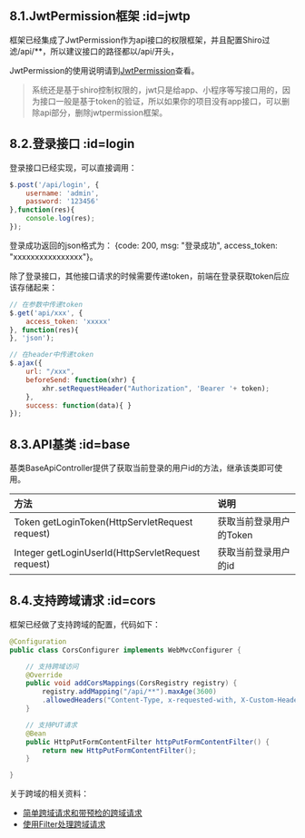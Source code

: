 ﻿## 8.1.JwtPermission框架    :id=jwtp
框架已经集成了JwtPermission作为api接口的权限框架，并且配置Shiro过滤/api/**，所以建议接口的路径都以/api/开头，

JwtPermission的使用说明请到[JwtPermission](https://gitee.com/whvse/JwtPermission)查看。

> 系统还是基于shiro控制权限的，jwt只是给app、小程序等写接口用的，因为接口一般是基于token的验证，所以如果你的项目没有app接口，可以删除api部分，删除jwtpermission框架。

## 8.2.登录接口    :id=login
登录接口已经实现，可以直接调用：
```javascript
$.post('/api/login', {
    username: 'admin',
    password: '123456'
},function(res){
    console.log(res);
});
```
登录成功返回的json格式为：
{code: 200, msg: "登录成功", access_token: "xxxxxxxxxxxxxxxx"}。

除了登录接口，其他接口请求的时候需要传递token，前端在登录获取token后应该存储起来：
```javascript
// 在参数中传递token
$.get('api/xxx', {
    access_token: 'xxxxx'
}, function(res){
}, 'json');

// 在header中传递token
$.ajax({
    url: "/xxx", 
    beforeSend: function(xhr) {
        xhr.setRequestHeader("Authorization", 'Bearer '+ token);
    },
    success: function(data){ }
});
```

## 8.3.API基类    :id=base
基类BaseApiController提供了获取当前登录的用户id的方法，继承该类即可使用。

方法 | 说明
:--- | :---
Token getLoginToken(HttpServletRequest request) | 获取当前登录用户的Token
Integer getLoginUserId(HttpServletRequest request) | 获取当前登录用户的id


## 8.4.支持跨域请求    :id=cors
框架已经做了支持跨域的配置，代码如下：
```java
@Configuration
public class CorsConfigurer implements WebMvcConfigurer {

    // 支持跨域访问
    @Override
    public void addCorsMappings(CorsRegistry registry) {
        registry.addMapping("/api/**").maxAge(3600)
        .allowedHeaders("Content-Type, x-requested-with, X-Custom-Header, Authorization");
    }

    // 支持PUT请求
    @Bean
    public HttpPutFormContentFilter httpPutFormContentFilter() {
        return new HttpPutFormContentFilter();
    }

}
```

关于跨域的相关资料：
- [简单跨域请求和带预检的跨域请求](https://blog.csdn.net/u012017645/article/details/54315923)
- [使用Filter处理跨域请求](https://blog.csdn.net/kendmr/article/details/84793760)


